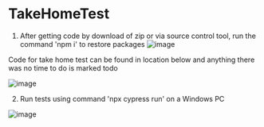 # TakeHomeTest

1) After getting code by download of zip or via source control tool, run the command 'npm i' to restore packages
![image](https://user-images.githubusercontent.com/61808156/194947106-a80ffc80-1d06-4cc1-8e85-82b5e788b776.png)

Code for take home test can be found in location below and anything there was no time to do is marked todo

![image](https://user-images.githubusercontent.com/61808156/194947647-9570e702-ff0d-4ac5-b0be-ef46eeb1fd01.png)

2) Run tests using command 'npx cypress run' on a Windows PC 

![image](https://user-images.githubusercontent.com/61808156/194945465-c7a2ed5b-d77a-4154-bfe1-f0ac53c2382a.png)
